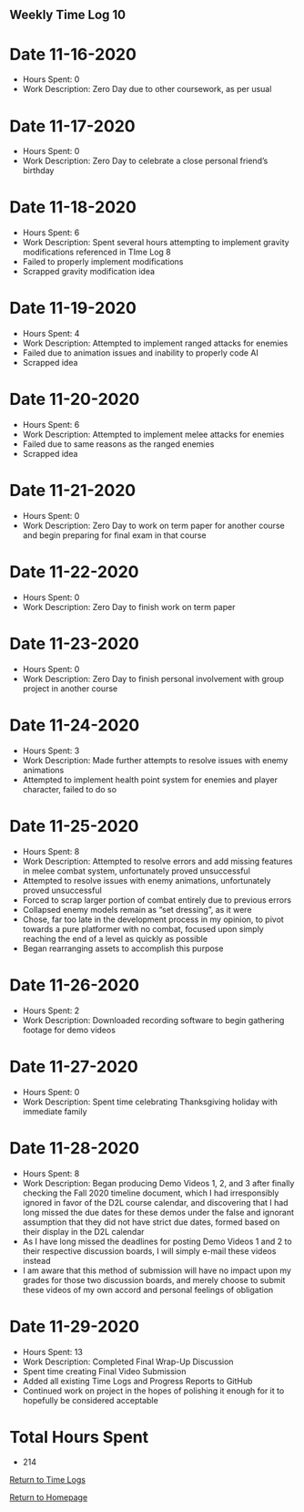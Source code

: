 ## Weekly Time Log 10


# Date 11-16-2020
- Hours Spent: 0
- Work Description: Zero Day due to other coursework, as per usual

# Date 11-17-2020
- Hours Spent: 0
- Work Description: Zero Day to celebrate a close personal friend’s birthday

# Date 11-18-2020
- Hours Spent: 6
- Work Description: Spent several hours attempting to implement gravity modifications referenced in TIme Log 8
- Failed to properly implement modifications
- Scrapped gravity modification idea


# Date 11-19-2020
- Hours Spent: 4
- Work Description: Attempted to implement ranged attacks for enemies
- Failed due to animation issues and inability to properly code AI
- Scrapped idea


# Date 11-20-2020
- Hours Spent: 6
- Work Description: Attempted to implement melee attacks for enemies
- Failed due to same reasons as the ranged enemies
- Scrapped idea


# Date 11-21-2020
- Hours Spent: 0
- Work Description: Zero Day to work on term paper for another course and begin preparing for final exam in that course

# Date 11-22-2020
- Hours Spent: 0
- Work Description: Zero Day to finish work on term paper

# Date 11-23-2020
- Hours Spent: 0
- Work Description: Zero Day to finish personal involvement with group project in another course

# Date 11-24-2020
- Hours Spent: 3
- Work Description: Made further attempts to resolve issues with enemy animations
- Attempted to implement health point system for enemies and player character, failed to do so


# Date 11-25-2020
- Hours Spent: 8
- Work Description: Attempted to resolve errors and add missing features in melee combat system, unfortunately proved unsuccessful
- Attempted to resolve issues with enemy animations, unfortunately proved unsuccessful
- Forced to scrap larger portion of combat entirely due to previous errors 
- Collapsed enemy models remain as “set dressing”, as it were
- Chose, far too late in the development process in my opinion, to pivot towards a pure platformer with no combat, focused upon simply reaching the end of a level as quickly as possible
- Began rearranging assets to accomplish this purpose

# Date 11-26-2020
- Hours Spent: 2
- Work Description: Downloaded recording software to begin gathering footage for demo videos

# Date 11-27-2020
- Hours Spent: 0
- Work Description: Spent time celebrating Thanksgiving holiday with immediate family

# Date 11-28-2020
- Hours Spent: 8
- Work Description: Began producing Demo Videos 1, 2, and 3 after finally checking the Fall 2020 timeline document, which I had irresponsibly ignored in favor of the D2L course calendar, and discovering that I had long missed the due dates for these demos under the false and ignorant assumption that they did not have strict due dates, formed based on their display in the D2L calendar
- As I have long missed the deadlines for posting Demo Videos 1 and 2 to their respective discussion boards, I will simply e-mail these videos instead
- I am aware that this method of submission will have no impact upon my grades for those two discussion boards, and merely choose to submit these videos of my own accord and personal feelings of obligation

# Date 11-29-2020
- Hours Spent: 13
- Work Description: Completed Final Wrap-Up Discussion
- Spent time creating Final Video Submission
- Added all existing Time Logs and Progress Reports to GitHub
- Continued work on project in the hopes of polishing it enough for it to hopefully be considered acceptable 



# Total Hours Spent
- 214

[Return to Time Logs](https://tkfromthe90s.github.io/TKfromthe90s.github.io-weekly-time-logs/)

[Return to Homepage](https://tkfromthe90s.github.io/)

```
